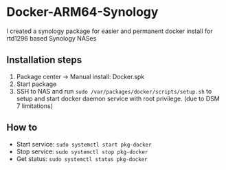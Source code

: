 # Docker-ARM64-Synology
I created a synology package for easier and permanent docker install for rtd1296 based Synology NASes
## Installation steps
1. Package center -> Manual install: Docker.spk
2. Start package
3. SSH to NAS and run `sudo /var/packages/docker/scripts/setup.sh` to setup and start docker daemon service with root privilege. (due to DSM 7 limitations)
## How to
- Start service: `sudo systemctl start pkg-docker`
- Stop service: `sudo systemctl stop pkg-docker`
- Get status: `sudo systemctl status pkg-docker`
